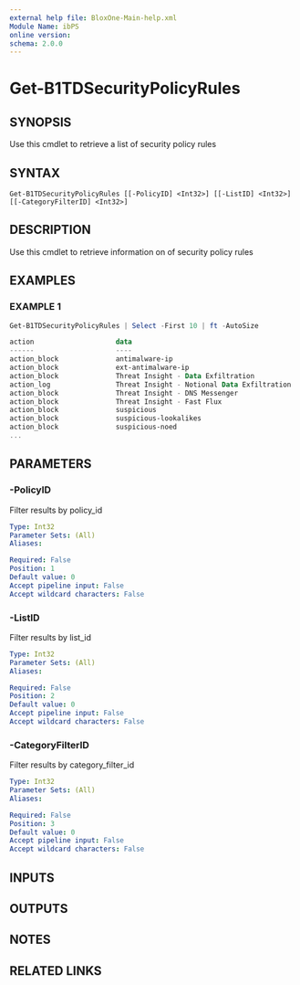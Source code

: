 ```yaml
---
external help file: BloxOne-Main-help.xml
Module Name: ibPS
online version:
schema: 2.0.0
---
```


# Get-B1TDSecurityPolicyRules

## SYNOPSIS
Use this cmdlet to retrieve a list of security policy rules

## SYNTAX

```
Get-B1TDSecurityPolicyRules [[-PolicyID] <Int32>] [[-ListID] <Int32>] [[-CategoryFilterID] <Int32>]
```

## DESCRIPTION
Use this cmdlet to retrieve information on of security policy rules

## EXAMPLES

### EXAMPLE 1
```powershell
Get-B1TDSecurityPolicyRules | Select -First 10 | ft -AutoSize

action                    data                                                                list_id policy_id policy_name           redirect_name rule_tags            type
------                    ----                                                                ------- --------- -----------           ------------- ---------            ----
action_block              antimalware-ip                                                            0    123456 corporate-policy                                         @{tag_scope=; tags=} named_feed
action_block              ext-antimalware-ip                                                        0    123456 corporate-policy                                         @{tag_scope=; tags=} named_feed
action_block              Threat Insight - Data Exfiltration                                        0    123456 corporate-policy                                         @{tag_scope=; tags=} custom_list
action_log                Threat Insight - Notional Data Exfiltration                               0    123456 corporate-policy                                         @{tag_scope=; tags=} custom_list
action_block              Threat Insight - DNS Messenger                                            0    123456 corporate-policy                                         @{tag_scope=; tags=} custom_list
action_block              Threat Insight - Fast Flux                                                0    123456 corporate-policy                                         @{tag_scope=; tags=} custom_list
action_block              suspicious                                                                0    123456 corporate-policy                                         @{tag_scope=; tags=} named_feed
action_block              suspicious-lookalikes                                                     0    123456 corporate-policy                                         @{tag_scope=; tags=} named_feed
action_block              suspicious-noed                                                           0    123456 corporate-policy                                         @{tag_scope=; tags=} named_feed
...
```

## PARAMETERS

### -PolicyID
Filter results by policy_id

```yaml
Type: Int32
Parameter Sets: (All)
Aliases:

Required: False
Position: 1
Default value: 0
Accept pipeline input: False
Accept wildcard characters: False
```

### -ListID
Filter results by list_id

```yaml
Type: Int32
Parameter Sets: (All)
Aliases:

Required: False
Position: 2
Default value: 0
Accept pipeline input: False
Accept wildcard characters: False
```

### -CategoryFilterID
Filter results by category_filter_id

```yaml
Type: Int32
Parameter Sets: (All)
Aliases:

Required: False
Position: 3
Default value: 0
Accept pipeline input: False
Accept wildcard characters: False
```

## INPUTS

## OUTPUTS

## NOTES

## RELATED LINKS

